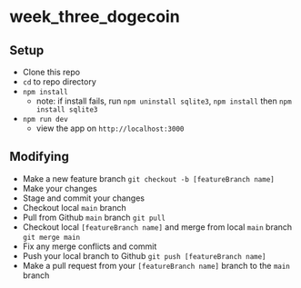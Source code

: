 # week_three_dogecoin

## Setup

- Clone this repo
- `cd` to repo directory
- `npm install`
  - note: if install fails, run `npm uninstall sqlite3`, `npm install` then `npm install sqlite3`
- `npm run dev`
  - view the app on `http://localhost:3000`

## Modifying

- Make a new feature branch `git checkout -b [featureBranch name]`
- Make your changes
- Stage and commit your changes
- Checkout local `main` branch
- Pull from Github `main` branch `git pull`
- Checkout local `[featureBranch name]` and merge from local `main` branch `git merge main`
- Fix any merge conflicts and commit
- Push your local branch to Github `git push [featureBranch name]`
- Make a pull request from your `[featureBranch name]` branch to the `main` branch

